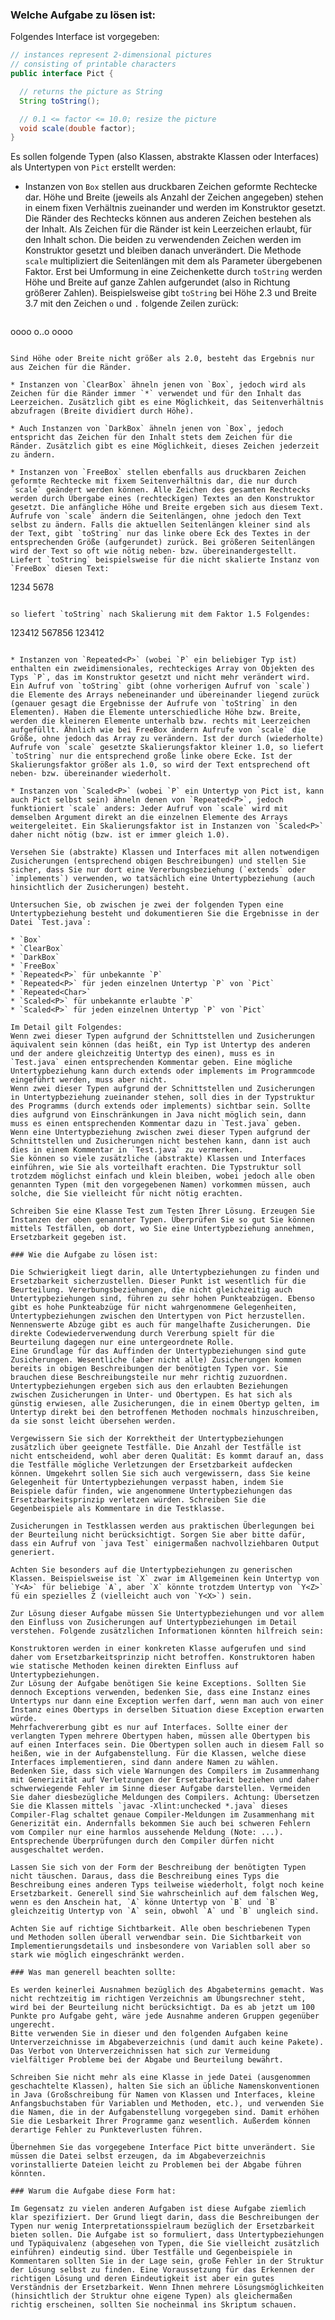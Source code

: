 ### Welche Aufgabe zu lösen ist:

Folgendes Interface ist vorgegeben:

```java
// instances represent 2-dimensional pictures
// consisting of printable characters
public interface Pict {

  // returns the picture as String
  String toString();

  // 0.1 <= factor <= 10.0; resize the picture
  void scale(double factor);
}
```

Es sollen folgende Typen (also Klassen, abstrakte Klassen oder Interfaces) als Untertypen von `Pict` erstellt werden:

 * Instanzen von `Box` stellen aus druckbaren Zeichen geformte Rechtecke dar. Höhe und Breite (jeweils als Anzahl der Zeichen angegeben) stehen in einem fixen Verhältnis zueinander und werden im Konstruktor gesetzt. Die Ränder des Rechtecks können aus anderen Zeichen bestehen als der Inhalt. Als Zeichen für die Ränder ist kein Leerzeichen erlaubt, für den Inhalt schon. Die beiden zu verwendenden Zeichen werden im Konstruktor gesetzt und bleiben danach unverändert. Die Methode `scale` multipliziert die Seitenlängen mit dem als Parameter übergebenen Faktor. Erst bei Umformung in eine Zeichenkette durch `toString` werden Höhe und Breite auf ganze Zahlen aufgerundet (also in Richtung größerer Zahlen). Beispielsweise gibt `toString` bei Höhe 2.3 und Breite 3.7 mit den Zeichen `o` und `.` folgende Zeilen zurück:

   ```
oooo
o..o
oooo
   ```

   Sind Höhe oder Breite nicht größer als 2.0, besteht das Ergebnis nur aus Zeichen für die Ränder.

 * Instanzen von `ClearBox` ähneln jenen von `Box`, jedoch wird als Zeichen für die Ränder immer `*` verwendet und für den Inhalt das Leerzeichen. Zusätzlich gibt es eine Möglichkeit, das Seitenverhältnis abzufragen (Breite dividiert durch Höhe).

 * Auch Instanzen von `DarkBox` ähneln jenen von `Box`, jedoch entspricht das Zeichen für den Inhalt stets dem Zeichen für die Ränder. Zusätzlich gibt es eine Möglichkeit, dieses Zeichen jederzeit zu ändern.
 
 * Instanzen von `FreeBox` stellen ebenfalls aus druckbaren Zeichen geformte Rechtecke mit fixem Seitenverhältnis dar, die nur durch `scale` geändert werden können. Alle Zeichen des gesamten Rechtecks werden durch Übergabe eines (rechteckigen) Textes an den Konstruktor gesetzt. Die anfängliche Höhe und Breite ergeben sich aus diesem Text. Aufrufe von `scale` ändern die Seitenlängen, ohne jedoch den Text selbst zu ändern. Falls die aktuellen Seitenlängen kleiner sind als der Text, gibt `toString` nur das linke obere Eck des Textes in der entsprechenden Größe (aufgerundet) zurück. Bei größeren Seitenlängen wird der Text so oft wie nötig neben- bzw. übereinandergestellt. Liefert `toString` beispielsweise für die nicht skalierte Instanz von `FreeBox` diesen Text:

   ```
1234
5678
   ```

   so liefert `toString` nach Skalierung mit dem Faktor 1.5 Folgendes:

   ```
123412
567856
123412
   ```

 * Instanzen von `Repeated<P>` (wobei `P` ein beliebiger Typ ist) enthalten ein zweidimensionales, rechteckiges Array von Objekten des Typs `P`, das im Konstruktor gesetzt und nicht mehr verändert wird. Ein Aufruf von `toString` gibt (ohne vorherigen Aufruf von `scale`) die Elemente des Arrays nebeneinander und übereinander liegend zurück (genauer gesagt die Ergebnisse der Aufrufe von `toString` in den Elementen). Haben die Elemente unterschiedliche Höhe bzw. Breite, werden die kleineren Elemente unterhalb bzw. rechts mit Leerzeichen aufgefüllt. Ähnlich wie bei FreeBox ändern Aufrufe von `scale` die Größe, ohne jedoch das Array zu verändern. Ist der durch (wiederholte) Aufrufe von `scale` gesetzte Skalierungsfaktor kleiner 1.0, so liefert `toString` nur die entsprechend große linke obere Ecke. Ist der Skalierungsfaktor größer als 1.0, so wird der Text entsprechend oft neben- bzw. übereinander wiederholt.

 * Instanzen von `Scaled<P>` (wobei `P` ein Untertyp von Pict ist, kann auch Pict selbst sein) ähneln denen von `Repeated<P>`, jedoch funktioniert `scale` anders: Jeder Aufruf von `scale` wird mit demselben Argument direkt an die einzelnen Elemente des Arrays weitergeleitet. Ein Skalierungsfaktor ist in Instanzen von `Scaled<P>` daher nicht nötig (bzw. ist er immer gleich 1.0).
 
Versehen Sie (abstrakte) Klassen und Interfaces mit allen notwendigen Zusicherungen (entsprechend obigen Beschreibungen) und stellen Sie sicher, dass Sie nur dort eine Vererbungsbeziehung (`extends` oder `implements`) verwenden, wo tatsächlich eine Untertypbeziehung (auch hinsichtlich der Zusicherungen) besteht.

Untersuchen Sie, ob zwischen je zwei der folgenden Typen eine Untertypbeziehung besteht und dokumentieren Sie die Ergebnisse in der Datei `Test.java`:

 * `Box`
 * `ClearBox`
 * `DarkBox`
 * `FreeBox`
 * `Repeated<P>` für unbekannte `P`
 * `Repeated<P>` für jeden einzelnen Untertyp `P` von `Pict`
 * `Repeated<Char>`
 * `Scaled<P>` für unbekannte erlaubte `P`
 * `Scaled<P>` für jeden einzelnen Untertyp `P` von `Pict`

Im Detail gilt Folgendes:
Wenn zwei dieser Typen aufgrund der Schnittstellen und Zusicherungen äquivalent sein können (das heißt, ein Typ ist Untertyp des anderen und der andere gleichzeitig Untertyp des einen), muss es in `Test.java` einen entsprechenden Kommentar geben. Eine mögliche Untertypbeziehung kann durch extends oder implements im Programmcode eingeführt werden, muss aber nicht.
Wenn zwei dieser Typen aufgrund der Schnittstellen und Zusicherungen in Untertypbeziehung zueinander stehen, soll dies in der Typstruktur des Programms (durch extends oder implements) sichtbar sein. Sollte dies aufgrund von Einschränkungen in Java nicht möglich sein, dann muss es einen entsprechenden Kommentar dazu in `Test.java` geben.
Wenn eine Untertypbeziehung zwischen zwei dieser Typen aufgrund der Schnittstellen und Zusicherungen nicht bestehen kann, dann ist auch dies in einem Kommentar in `Test.java` zu vermerken.
Sie können so viele zusätzliche (abstrakte) Klassen und Interfaces einführen, wie Sie als vorteilhaft erachten. Die Typstruktur soll trotzdem möglichst einfach und klein bleiben, wobei jedoch alle oben genannten Typen (mit den vorgegebenen Namen) vorkommen müssen, auch solche, die Sie vielleicht für nicht nötig erachten.

Schreiben Sie eine Klasse Test zum Testen Ihrer Lösung. Erzeugen Sie Instanzen der oben genannter Typen. Überprüfen Sie so gut Sie können mittels Testfällen, ob dort, wo Sie eine Untertypbeziehung annehmen, Ersetzbarkeit gegeben ist.

### Wie die Aufgabe zu lösen ist:

Die Schwierigkeit liegt darin, alle Untertypbeziehungen zu finden und Ersetzbarkeit sicherzustellen. Dieser Punkt ist wesentlich für die Beurteilung. Vererbungsbeziehungen, die nicht gleichzeitig auch Untertypbeziehungen sind, führen zu sehr hohen Punkteabzügen. Ebenso gibt es hohe Punkteabzüge für nicht wahrgenommene Gelegenheiten, Untertypbeziehungen zwischen den Untertypen von Pict herzustellen. Nennenswerte Abzüge gibt es auch für mangelhafte Zusicherungen. Die direkte Codewiederverwendung durch Vererbung spielt für die Beurteilung dagegen nur eine untergeordnete Rolle.
Eine Grundlage für das Auffinden der Untertypbeziehungen sind gute Zusicherungen. Wesentliche (aber nicht alle) Zusicherungen kommen bereits in obigen Beschreibungen der benötigten Typen vor. Sie brauchen diese Beschreibungsteile nur mehr richtig zuzuordnen. Untertypbeziehungen ergeben sich aus den erlaubten Beziehungen zwischen Zusicherungen in Unter- und Obertypen. Es hat sich als günstig erwiesen, alle Zusicherungen, die in einem Obertyp gelten, im Untertyp direkt bei den betroffenen Methoden nochmals hinzuschreiben, da sie sonst leicht übersehen werden.

Vergewissern Sie sich der Korrektheit der Untertypbeziehungen zusätzlich über geeignete Testfälle. Die Anzahl der Testfälle ist nicht entscheidend, wohl aber deren Qualität: Es kommt darauf an, dass die Testfälle mögliche Verletzungen der Ersetzbarkeit aufdecken können. Umgekehrt sollen Sie sich auch vergewissern, dass Sie keine Gelegenheit für Untertypbeziehungen verpasst haben, indem Sie Beispiele dafür finden, wie angenommene Untertypbeziehungen das Ersetzbarkeitsprinzip verletzen würden. Schreiben Sie die Gegenbeispiele als Kommentare in die Testklasse.

Zusicherungen in Testklassen werden aus praktischen Überlegungen bei der Beurteilung nicht berücksichtigt. Sorgen Sie aber bitte dafür, dass ein Aufruf von `java Test` einigermaßen nachvollziehbaren Output generiert.

Achten Sie besonders auf die Untertypbeziehungen zu generischen Klassen. Beispielsweise ist `X` zwar im Allgemeinen kein Untertyp von `Y<A>` für beliebige `A`, aber `X` könnte trotzdem Untertyp von `Y<Z>` fü ein spezielles Z (vielleicht auch von `Y<X>`) sein.

Zur Lösung dieser Aufgabe müssen Sie Untertypbeziehungen und vor allem den Einfluss von Zusicherungen auf Untertypbeziehungen im Detail verstehen. Folgende zusätzlichen Informationen könnten hilfreich sein:

Konstruktoren werden in einer konkreten Klasse aufgerufen und sind daher vom Ersetzbarkeitsprinzip nicht betroffen. Konstruktoren haben wie statische Methoden keinen direkten Einfluss auf Untertypbeziehungen.
Zur Lösung der Aufgabe benötigen Sie keine Exceptions. Sollten Sie dennoch Exceptions verwenden, bedenken Sie, dass eine Instanz eines Untertyps nur dann eine Exception werfen darf, wenn man auch von einer Instanz eines Obertyps in derselben Situation diese Exception erwarten würde.
Mehrfachvererbung gibt es nur auf Interfaces. Sollte einer der verlangten Typen mehrere Obertypen haben, müssen alle Obertypen bis auf einen Interfaces sein. Die Obertypen sollen auch in diesem Fall so heißen, wie in der Aufgabenstellung. Für die Klassen, welche diese Interfaces implementieren, sind dann andere Namen zu wählen.
Bedenken Sie, dass sich viele Warnungen des Compilers im Zusammenhang mit Generizität auf Verletzungen der Ersetzbarkeit beziehen und daher schwerwiegende Fehler im Sinne dieser Aufgabe darstellen. Vermeiden Sie daher diesbezügliche Meldungen des Compilers. Achtung: Übersetzen Sie die Klassen mittels `javac -Xlint:unchecked *.java` dieses Compiler-Flag schaltet genaue Compiler-Meldungen im Zusammenhang mit Generizität ein. Andernfalls bekommen Sie auch bei schweren Fehlern vom Compiler nur eine harmlos aussehende Meldung (Note: ...). Entsprechende Überprüfungen durch den Compiler dürfen nicht ausgeschaltet werden.

Lassen Sie sich von der Form der Beschreibung der benötigten Typen nicht täuschen. Daraus, dass die Beschreibung eines Typs die Beschreibung eines anderen Typs teilweise wiederholt, folgt noch keine Ersetzbarkeit. Generell sind Sie wahrscheinlich auf dem falschen Weg, wenn es den Anschein hat, `A` könne Untertyp von `B` und `B` gleichzeitig Untertyp von `A` sein, obwohl `A` und `B` ungleich sind.

Achten Sie auf richtige Sichtbarkeit. Alle oben beschriebenen Typen und Methoden sollen überall verwendbar sein. Die Sichtbarkeit von Implementierungsdetails und insbesondere von Variablen soll aber so stark wie möglich eingeschränkt werden.

### Was man generell beachten sollte:

Es werden keinerlei Ausnahmen bezüglich des Abgabetermins gemacht. Was nicht rechtzeitig im richtigen Verzeichnis am Übungsrechner steht, wird bei der Beurteilung nicht berücksichtigt. Da es ab jetzt um 100 Punkte pro Aufgabe geht, wäre jede Ausnahme anderen Gruppen gegenüber ungerecht.
Bitte verwenden Sie in dieser und den folgenden Aufgaben keine Unterverzeichnisse im Abgabeverzeichnis (und damit auch keine Pakete). Das Verbot von Unterverzeichnissen hat sich zur Vermeidung vielfältiger Probleme bei der Abgabe und Beurteilung bewährt.

Schreiben Sie nicht mehr als eine Klasse in jede Datei (ausgenommen geschachtelte Klassen), halten Sie sich an übliche Namenskonventionen in Java (Großschreibung für Namen von Klassen und Interfaces, kleine Anfangsbuchstaben für Variablen und Methoden, etc.), und verwenden Sie die Namen, die in der Aufgabenstellung vorgegeben sind. Damit erhöhen Sie die Lesbarkeit Ihrer Programme ganz wesentlich. Außerdem können derartige Fehler zu Punkteverlusten führen.

Übernehmen Sie das vorgegebene Interface Pict bitte unverändert. Sie müssen die Datei selbst erzeugen, da im Abgabeverzeichnis vorinstallierte Dateien leicht zu Problemen bei der Abgabe führen könnten.

### Warum die Aufgabe diese Form hat:

Im Gegensatz zu vielen anderen Aufgaben ist diese Aufgabe ziemlich klar spezifiziert. Der Grund liegt darin, dass die Beschreibungen der Typen nur wenig Interpretationsspielraum bezüglich der Ersetzbarkeit bieten sollen. Die Aufgabe ist so formuliert, dass Untertypbeziehungen und Typäquivalenz (abgesehen von Typen, die Sie vielleicht zusätzlich einführen) eindeutig sind. Über Testfälle und Gegenbeispiele in Kommentaren sollten Sie in der Lage sein, große Fehler in der Struktur der Lösung selbst zu finden. Eine Voraussetzung für das Erkennen der richtigen Lösung und deren Eindeutigkeit ist aber ein gutes Verständnis der Ersetzbarkeit. Wenn Ihnen mehrere Lösungsmöglichkeiten (hinsichtlich der Struktur ohne eigene Typen) als gleichermaßen richtig erscheinen, sollten Sie nocheinmal ins Skriptum schauen.
